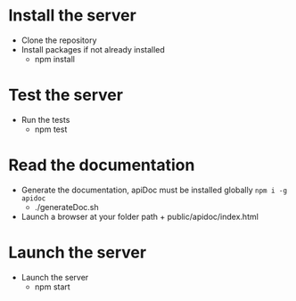 # Install the server

* Clone the repository
* Install packages if not already installed
  * npm install

# Test the server
* Run the tests
  * npm test

# Read the documentation
* Generate the documentation, apiDoc must be installed globally `npm i -g apidoc`
  * ./generateDoc.sh
* Launch a browser at your folder path + public/apidoc/index.html

# Launch the server 
* Launch the server
  * npm start